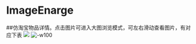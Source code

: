 # ImageEnarge
##仿淘宝物品详情。点击图片可进入大图浏览模式，可左右滑动查看图片，有对应下表
![](http://olaruo5se.bkt.clouddn.com/IMG_0099.png/w/100)
![-w100](http://olaruo5se.bkt.clouddn.com/IMG_0098.png)


